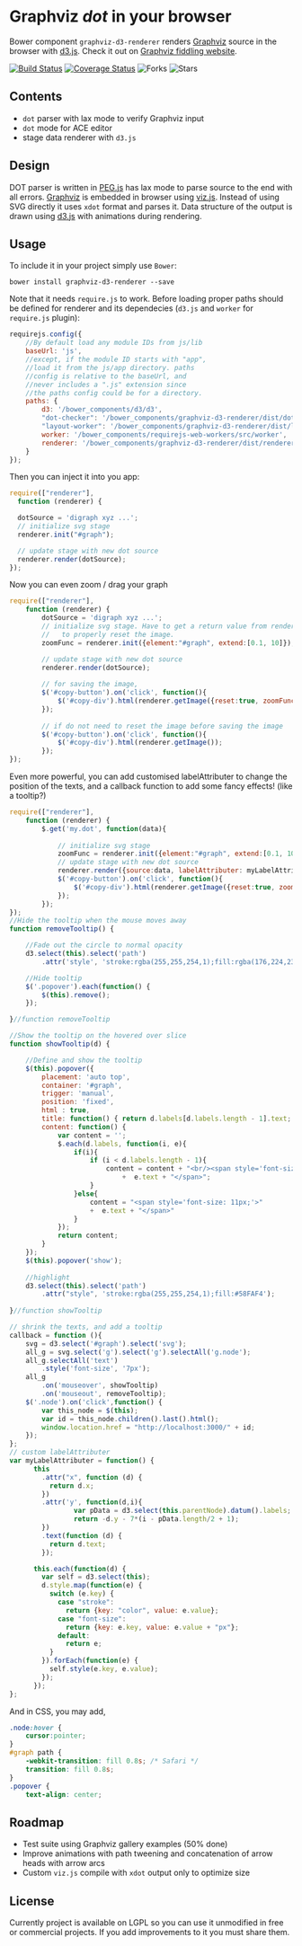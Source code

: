 Graphviz *dot* in your browser
==============================
Bower component `graphviz-d3-renderer` renders [Graphviz](http://graphviz.org) source in the browser with [d3.js](https://github.com/mbostock/d3). Check it out on [Graphviz fiddling website](http://graphviz.it/).

[![Build Status](https://travis-ci.org/mstefaniuk/graph-viz-d3-js.svg?branch=master)](https://travis-ci.org/mstefaniuk/graph-viz-d3-js)
[![Coverage Status](https://coveralls.io/repos/mstefaniuk/graph-viz-d3-js/badge.svg?branch=master)](https://coveralls.io/r/mstefaniuk/graph-viz-d3-js?branch=master)
![Forks](https://img.shields.io/github/forks/mstefaniuk/graph-viz-d3-js.svg)
![Stars](https://img.shields.io/github/stars/mstefaniuk/graph-viz-d3-js.svg)

Contents
--------
* `dot` parser with lax mode to verify Graphviz input
* `dot` mode for ACE editor
* stage data renderer with `d3.js`

Design
------
DOT parser is written in [PEG.js](https://github.com/dmajda/pegjs) has lax mode to parse source to the end with all errors. [Graphviz](http://graphviz.org) is embedded in browser using [viz.js](https://github.com/mdaines/viz.js).
Instead of using SVG directly it uses `xdot` format and parses it. Data structure of the output is drawn using
[d3.js](https://github.com/mbostock/d3) with animations during rendering.

Usage
-----
To include it in your project simply use `Bower`:
```
bower install graphviz-d3-renderer --save
```
Note that it needs `require.js` to work. Before loading proper paths should be defined for renderer and its dependecies (`d3.js` and `worker` for `require.js` plugin):
```javascript
requirejs.config({
	//By default load any module IDs from js/lib
	baseUrl: 'js',
	//except, if the module ID starts with "app",
	//load it from the js/app directory. paths
	//config is relative to the baseUrl, and
	//never includes a ".js" extension since
	//the paths config could be for a directory.
	paths: {
		d3: '/bower_components/d3/d3',
		"dot-checker": '/bower_components/graphviz-d3-renderer/dist/dot-checker',
		"layout-worker": '/bower_components/graphviz-d3-renderer/dist/layout-worker',
		worker: '/bower_components/requirejs-web-workers/src/worker',
		renderer: '/bower_components/graphviz-d3-renderer/dist/renderer'
	}
});
```
Then you can inject it into you app:
```javascript
require(["renderer"],
  function (renderer) {

  dotSource = 'digraph xyz ...';
  // initialize svg stage
  renderer.init("#graph");

  // update stage with new dot source
  renderer.render(dotSource);
});
```
Now you can even zoom / drag your graph

```javascript
require(["renderer"],
	function (renderer) {
		dotSource = 'digraph xyz ...';
		// initialize svg stage. Have to get a return value from renderer.init 
		//   to properly reset the image.
	    zoomFunc = renderer.init({element:"#graph", extend:[0.1, 10]});

	    // update stage with new dot source
	    renderer.render(dotSource);
	    
	    // for saving the image, 
	    $('#copy-button').on('click', function(){
		    $('#copy-div').html(renderer.getImage({reset:true, zoomFunc:zoomFunc}));
	    });	  
	    
	    // if do not need to reset the image before saving the image
	    $('#copy-button').on('click', function(){
		    $('#copy-div').html(renderer.getImage());
	    });	
});  
```
Even more powerful, you can add customised labelAttributer to change the position of the texts, and a callback function to add some fancy effects! (like a tooltip?)

```javascript
require(["renderer"],
	function (renderer) {
		$.get('my.dot', function(data){
			
			// initialize svg stage
			zoomFunc = renderer.init({element:"#graph", extend:[0.1, 10]});
			// update stage with new dot source
			renderer.render({source:data, labelAttributer: myLabelAttributer, callBack:callback});
			$('#copy-button').on('click', function(){
				$('#copy-div').html(renderer.getImage({reset:true, zoomFunc:zoomFunc}));
			});
		});	  
});
//Hide the tooltip when the mouse moves away
function removeTooltip() {

	//Fade out the circle to normal opacity
	d3.select(this).select('path')
		.attr('style', 'stroke:rgba(255,255,254,1);fill:rgba(176,224,230,1)');

	//Hide tooltip
	$('.popover').each(function() {
		$(this).remove();
	}); 

}//function removeTooltip

//Show the tooltip on the hovered over slice
function showTooltip(d) {

	//Define and show the tooltip
	$(this).popover({
		placement: 'auto top',
		container: '#graph',
		trigger: 'manual',
		position: 'fixed',
		html : true,
		title: function() { return d.labels[d.labels.length - 1].text; },
		content: function() {
			var content = '';
			$.each(d.labels, function(i, e){
				if(i){
					if (i < d.labels.length - 1){
						content = content + "<br/><span style='font-size: 11px;'>"
							+  e.text + "</span>";
					}
				}else{
					content = "<span style='font-size: 11px;'>"
					+  e.text + "</span>"
				}	
			}); 
			return content; 
		}
	});
	$(this).popover('show');
	
	//highlight
	d3.select(this).select('path')
		.attr("style", 'stroke:rgba(255,255,254,1);fill:#58FAF4');
			
}//function showTooltip

// shrink the texts, and add a tooltip
callback = function (){
	svg = d3.select('#graph').select('svg');
	all_g = svg.select('g').select('g').selectAll('g.node');
	all_g.selectAll('text')
		.style('font-size', '7px');
	all_g
		.on('mouseover', showTooltip)
		.on('mouseout', removeTooltip);
	$('.node').on('click',function() {
		var this_node = $(this);
		var id = this_node.children().last().html();
		window.location.href = "http://localhost:3000/" + id;
	});
};
// custom labelAttributer
var myLabelAttributer = function() {
	  this
		.attr("x", function (d) {
		  return d.x;
		})
		.attr('y', function(d,i){
				var pData = d3.select(this.parentNode).datum().labels;
				return -d.y - 7*(i - pData.length/2 + 1);
		})
		.text(function (d) {
		  return d.text;
		});

	  this.each(function(d) {
		var self = d3.select(this);
		d.style.map(function(e) {
		  switch (e.key) {
			case "stroke":
			  return {key: "color", value: e.value};
			case "font-size":
			  return {key: e.key, value: e.value + "px"};
			default:
			  return e;
		  }
		}).forEach(function(e) {
		  self.style(e.key, e.value);
		});
	  });
};
```
And in CSS, you may add,

```CSS
.node:hover {
	cursor:pointer;
}
#graph path {
	-webkit-transition: fill 0.8s; /* Safari */
	transition: fill 0.8s;
}
.popover {
	text-align: center;
```
Roadmap
-------
* Test suite using Graphviz gallery examples (50% done)
* Improve animations with path tweening and concatenation of arrow heads with arrow arcs
* Custom `viz.js` compile with `xdot` output only to optimize size

License
-------
Currently project is available on LGPL so you can use it unmodified in free or commercial projects. If you add improvements
to it you must share them.

